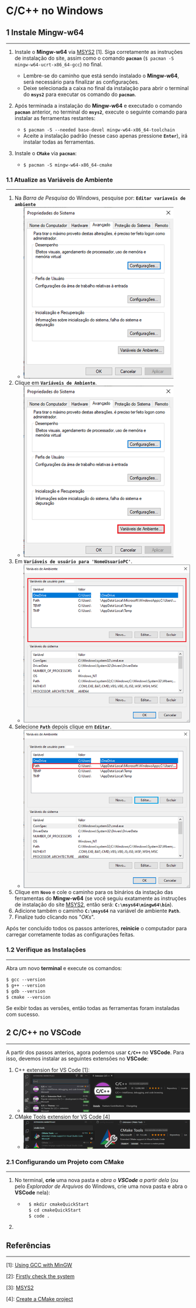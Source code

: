 # C/C++ no Windows

## 1 Instale Mingw-w64
---

1. Instale o **Mingw-w64** via [MSYS2](https://www.msys2.org/) [1]. Siga corretamente as instruções de instalação do site, assim como o comando **`pacman`** (`$ pacman -S mingw-w64-ucrt-x86_64-gcc`) no final.
    - Lembre-se do caminho que está sendo instalado o **Mingw-w64**, será necessário para finalizar as configurações.
    - Deixe selecionada a caixa no final da instalação para abrir o terminal do **`msys2`** para executar os comando do **`pacman`**.

2. Após terminada a instalação do **Mingw-w64** e executado o comando **`pacman`** anterior, no terminal do **`msys2`**, execute o seguinte comando para instalar as ferramentas restantes:
    - `$ pacman -S --needed base-devel mingw-w64-x86_64-toolchain`
    - Aceite a instalação padrão (nesse caso apenas pressione **`Enter`**), irá instalar todas as ferramentas.

3. Instale o **`CMake`** via **`pacman`**:
    - `$ pacman -S mingw-w64-x86_64-cmake`

### 1.1 Atualize as Variáveis de Ambiente
---

1. Na _Barra de Pesquisa_ do Windows, pesquise por: **`Editar variaveis ​​de ambiente`**
    - ![variáveis ​​de ambiente](images/prop_sys.png)
2. Clique em **`Variáveis ​​de Ambiente`**.
    - ![variáveis ​​de ambiente](images/prop_sys_var_amb.png)
3. Em **`Variáveis ​​de usuário para 'NomeUsuarioPC'`**.
    - ![variáveis ​​de ambiente](images/var_amb.png)
4. Selecione **`Path`** depois clique em **`Editar`**.
    - ![variáveis ​​de ambiente](images/var_amb_path.png) 
5. Clique em **`Novo`** e cole o caminho para os binários da instação das ferramentas do **Mingw-w64** (se você seguiu exatamente as instruções de instalação do site [MSYS2](https://www.msys2.org/), então será: **`C:\msys64\mingw64\bin`**).
6. Adicione também o caminho **`C:\msys64`** na variável de ambiente **`Path`**.
7. Finalize tudo clicando nos "_OKs_".

Após ter concluído todos os passos anteriores, **reinicie** o computador para carregar corretamente todas as configurações feitas.

### 1.2 Verifique as Instalações
---

Abra um novo **terminal** e execute os comandos:
```
$ gcc --version
$ g++ --version
$ gdb --version
$ cmake --version
```

Se exibir todas as versões, então todas as ferramentas foram instaladas com sucesso.

## 2 C/C++ no VSCode
---
A partir dos passos anterios, agora podemos usar **`C/C++`** no **VSCode**. Para isso, devemos instalar as seguintes extensões no **VSCode**:
1. C++ extension for VS Code [1]:
    - ![](images/cpp-extension.png)
2. CMake Tools extension for VS Code [4]
    - ![](images/cmake-extension.png)

### 2.1 Configurando um Projeto com CMake
---

1. No terminal, **crie** uma nova pasta e _abra o **VSCode** a partir dela_ (ou pelo _Explorador de Arquivos_ do Windows, crie uma nova pasta e abra o **VSCode** nela):
    - ```
        $ mkdir cmakeQuickStart
        $ cd cmakeQuickStart
        $ code .
        ```
2. 

## Referências
---

[1]: [Using GCC with MinGW](https://code.visualstudio.com/docs/cpp/config-mingw)

[2]: [Firstly check the system](https://stackoverflow.com/a/74240235/13909139)

[3]: [MSYS2 ](https://www.msys2.org/)

[4]: [Create a CMake project](https://code.visualstudio.com/docs/cpp/cmake-linux#_create-a-cmake-project)


